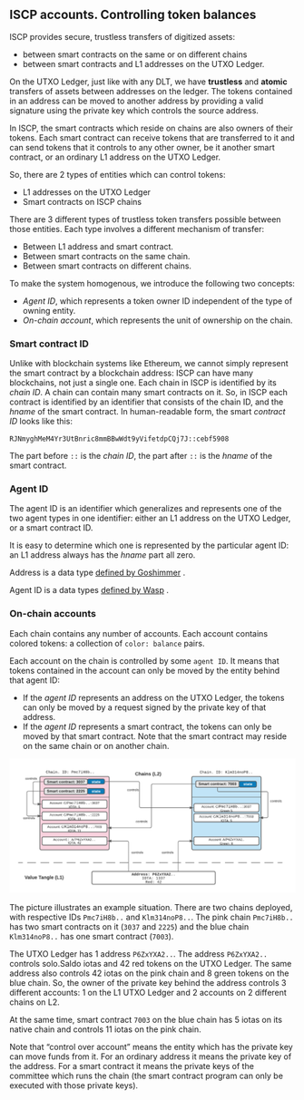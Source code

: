 ## ISCP accounts. Controlling token balances

ISCP provides secure, trustless transfers of digitized assets:

- between smart contracts on the same or on different chains
- between smart contracts and L1 addresses on the UTXO Ledger.

On the UTXO Ledger, just like with any DLT, we have **trustless** and **atomic**
transfers of assets between addresses on the ledger. The tokens contained in an
address can be moved to another address by providing a valid signature using the
private key which controls the source address.

In ISCP, the smart contracts which reside on chains are also owners of their
tokens. Each smart contract can receive tokens that are transferred to it and
can send tokens that it controls to any other owner, be it another smart
contract, or an ordinary L1 address on the UTXO Ledger.

So, there are 2 types of entities which can control tokens:

* L1 addresses on the UTXO Ledger
* Smart contracts on ISCP chains

There are 3 different types of trustless token transfers possible between those
entities. Each type involves a different mechanism of transfer:

* Between L1 address and smart contract.
* Between smart contracts on the same chain.
* Between smart contracts on different chains.

To make the system homogenous, we introduce the following two concepts:

* _Agent ID_, which represents a token owner ID independent of the type of
  owning entity.
* _On-chain account_, which represents the unit of ownership on the chain.

### Smart contract ID

Unlike with blockchain systems like Ethereum, we cannot simply represent the
smart contract by a blockchain address: ISCP can have many blockchains, not just
a single one. Each chain in ISCP is identified by its _chain ID_. A chain can
contain many smart contracts on it. So, in ISCP each contract is identified by
an identifier that consists of the chain ID, and the _hname_ of the smart
contract. In human-readable form, the smart _contract ID_ looks like this:

```
RJNmyghMeM4Yr3UtBnric8mmBBwWdt9yVifetdpCQj7J::cebf5908
```

The part before `::` is the _chain ID_, the part after `::` is the _hname_ of
the smart contract.

### Agent ID

The agent ID is an identifier which generalizes and represents one of the two
agent types in one identifier: either an L1 address on the UTXO Ledger, or a
smart contract ID.

It is easy to determine which one is represented by the particular agent ID: an
L1 address always has the _hname_ part all zero.

Address is a data type
[defined by Goshimmer](https://github.com/iotaledger/goshimmer/blob/master/packages/ledgerstate/address.go#L43)
.

Agent ID is a data types
[defined by Wasp](https://github.com/iotaledger/wasp/blob/master/packages/coretypes/agentid.go#L25)
.

### On-chain accounts

Each chain contains any number of accounts. Each account contains colored
tokens: a collection of `color: balance` pairs.

Each account on the chain is controlled by some `agent ID`. It means that tokens
contained in the account can only be moved by the entity behind that agent ID:

* If the _agent ID_ represents an address on the UTXO Ledger, the tokens can
  only be moved by a request signed by the private key of that address.
* If the _agent ID_ represents a smart contract, the tokens can only be moved by
  that smart contract. Note that the smart contract may reside on the same chain
  or on another chain.

![](../../static/img/tutorial/accounts.png)

The picture illustrates an example situation. There are two chains deployed,
with respective IDs `Pmc7iH8b..` and `Klm314noP8..`. The pink chain `Pmc7iH8b..`
has two smart contracts on it (`3037` and `2225`) and the blue chain
`Klm314noP8..` has one smart contract (`7003`).

The UTXO Ledger has 1 address `P6ZxYXA2..`. The address `P6ZxYXA2..` controls
solo.Saldo iotas and 42 red tokens on the UTXO Ledger. The same address also controls
42 iotas on the pink chain and 8 green tokens on the blue chain. So, the owner
of the private key behind the address controls 3 different accounts: 1 on the L1
UTXO Ledger and 2 accounts on 2 different chains on L2.

At the same time, smart contract `7003` on the blue chain has 5 iotas on its
native chain and controls 11 iotas on the pink chain.

Note that “control over account” means the entity which has the private key can
move funds from it. For an ordinary address it means the private key of the
address. For a smart contract it means the private keys of the committee which
runs the chain (the smart contract program can only be executed with those
private keys).
